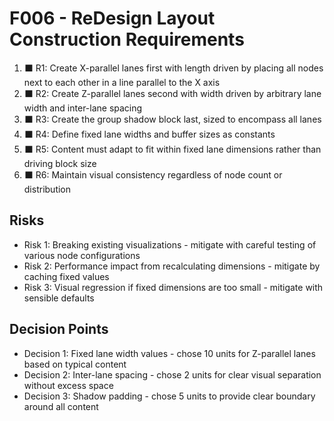 # F006 - ReDesign Layout Construction Requirements

1. ⬛ R1: Create X-parallel lanes first with length driven by placing all nodes next to each other in a line parallel to the X axis
2. ⬛ R2: Create Z-parallel lanes second with width driven by arbitrary lane width and inter-lane spacing  
3. ⬛ R3: Create the group shadow block last, sized to encompass all lanes
4. ⬛ R4: Define fixed lane widths and buffer sizes as constants
5. ⬛ R5: Content must adapt to fit within fixed lane dimensions rather than driving block size
6. ⬛ R6: Maintain visual consistency regardless of node count or distribution

## Risks

- Risk 1: Breaking existing visualizations - mitigate with careful testing of various node configurations
- Risk 2: Performance impact from recalculating dimensions - mitigate by caching fixed values
- Risk 3: Visual regression if fixed dimensions are too small - mitigate with sensible defaults

## Decision Points

- Decision 1: Fixed lane width values - chose 10 units for Z-parallel lanes based on typical content
- Decision 2: Inter-lane spacing - chose 2 units for clear visual separation without excess space
- Decision 3: Shadow padding - chose 5 units to provide clear boundary around all content